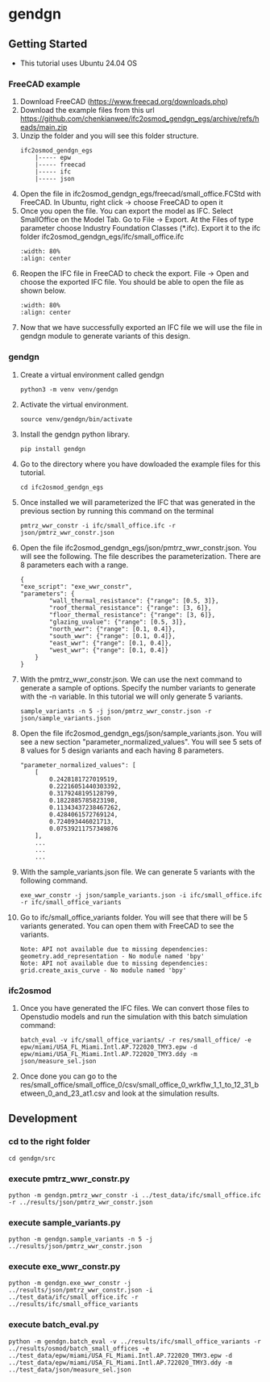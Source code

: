 # gendgn

## Getting Started
- This tutorial uses Ubuntu 24.04 OS

### FreeCAD example
1. Download FreeCAD (https://www.freecad.org/downloads.php)
2. Download the example files from this url https://github.com/chenkianwee/ifc2osmod_gendgn_egs/archive/refs/heads/main.zip
3. Unzip the folder and you will see this folder structure.
    ```
    ifc2osmod_gendgn_egs
        |----- epw
        |----- freecad
        |----- ifc
        |----- json
    ```
3. Open the file in ifc2osmod_gendgn_egs/freecad/small_office.FCStd with FreeCAD. In Ubuntu, right click -> choose FreeCAD to open it
4. Once you open the file. You can export the model as IFC. Select SmallOffice on the Model Tab. Go to File -> Export. At the Files of type parameter choose Industry Foundation Classes (*.ifc). Export it to the ifc folder ifc2osmod_gendgn_egs/ifc/small_office.ifc
    ```{image} ../_static/radbim/radbim1.png
    :width: 80%
    :align: center
    ```
5. Reopen the IFC file in FreeCAD to check the export. File -> Open and choose the exported IFC file. You should be able to open the file as shown below.
    ```{image} ../_static/radbim/radbim2.png
    :width: 80%
    :align: center
    ```
6. Now that we have successfully exported an IFC file we will use the file in gendgn module to generate variants of this design.

### gendgn 
1. Create a virtual environment called gendgn
    ```
    python3 -m venv venv/gendgn
    ```
2. Activate the virtual environment.
    ```
    source venv/gendgn/bin/activate
    ```
3. Install the gendgn python library.
    ```
    pip install gendgn
    ```
4. Go to the directory where you have dowloaded the example files for this tutorial.
    ```
    cd ifc2osmod_gendgn_egs
    ```
5. Once installed we will parameterized the IFC that was generated in the previous section by running this command on the terminal
    ```
    pmtrz_wwr_constr -i ifc/small_office.ifc -r json/pmtrz_wwr_constr.json
    ```
6. Open the file ifc2osmod_gendgn_egs/json/pmtrz_wwr_constr.json. You will see the following. The file describes the parameterization. There are 8 parameters each with a range.
    ```
    {
    "exe_script": "exe_wwr_constr",
    "parameters": {
            "wall_thermal_resistance": {"range": [0.5, 3]},
            "roof_thermal_resistance": {"range": [3, 6]},
            "floor_thermal_resistance": {"range": [3, 6]},
            "glazing_uvalue": {"range": [0.5, 3]},
            "north_wwr": {"range": [0.1, 0.4]},
            "south_wwr": {"range": [0.1, 0.4]},
            "east_wwr": {"range": [0.1, 0.4]},
            "west_wwr": {"range": [0.1, 0.4]}
        }
    }
    ```
7. With the pmtrz_wwr_constr.json. We can use the next command to generate a sample of options. Specify the number variants to generate with the -n variable. In this tutorial we will only generate 5 variants. 
    ```
    sample_variants -n 5 -j json/pmtrz_wwr_constr.json -r json/sample_variants.json
    ```
8. Open the file ifc2osmod_gendgn_egs/json/sample_variants.json. You will see a new section "parameter_normalized_values". You will see 5 sets of 8 values for 5 design variants and each having 8 parameters. 
    ```
    "parameter_normalized_values": [
        [
            0.2428181727019519,
            0.22216051440303392,
            0.3179248195128799,
            0.1822885785823198,
            0.11343437238467262,
            0.4284061572769124,
            0.724093446021713,
            0.07539211757349876
        ],
        ...
        ...
        ...
    ```
9. With the sample_variants.json file. We can generate 5 variants with the following command.
    ```
    exe_wwr_constr -j json/sample_variants.json -i ifc/small_office.ifc -r ifc/small_office_variants
    ```
10. Go to ifc/small_office_variants folder. You will see that there will be 5 variants generated. You can open them with FreeCAD to see the variants.
    ```
    Note: API not available due to missing dependencies: geometry.add_representation - No module named 'bpy'
    Note: API not available due to missing dependencies: grid.create_axis_curve - No module named 'bpy'
    ```

### ifc2osmod
1. Once you have generated the IFC files. We can convert those files to Openstudio models and run the simulation with this batch simulation command:
    ```
    batch_eval -v ifc/small_office_variants/ -r res/small_office/ -e epw/miami/USA_FL_Miami.Intl.AP.722020_TMY3.epw -d epw/miami/USA_FL_Miami.Intl.AP.722020_TMY3.ddy -m json/measure_sel.json
    ```
2. Once done you can go to the res/small_office/small_office_0/csv/small_office_0_wrkflw_1_1_to_12_31_between_0_and_23_at1.csv and look at the simulation results.


## Development
### cd to the right folder 
```
cd gendgn/src
```

### execute pmtrz_wwr_constr.py
```
python -m gendgn.pmtrz_wwr_constr -i ../test_data/ifc/small_office.ifc -r ../results/json/pmtrz_wwr_constr.json
```

### execute sample_variants.py
```
python -m gendgn.sample_variants -n 5 -j ../results/json/pmtrz_wwr_constr.json
```

### execute exe_wwr_constr.py
```
python -m gendgn.exe_wwr_constr -j ../results/json/pmtrz_wwr_constr.json -i ../test_data/ifc/small_office.ifc -r ../results/ifc/small_office_variants
```

### execute batch_eval.py
```
python -m gendgn.batch_eval -v ../results/ifc/small_office_variants -r ../results/osmod/batch_small_offices -e ../test_data/epw/miami/USA_FL_Miami.Intl.AP.722020_TMY3.epw -d ../test_data/epw/miami/USA_FL_Miami.Intl.AP.722020_TMY3.ddy -m ../test_data/json/measure_sel.json
```